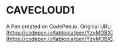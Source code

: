 # CAVECLOUD1

A Pen created on CodePen.io. Original URL: [https://codepen.io/labtopia/pen/YzvMOBX](https://codepen.io/labtopia/pen/YzvMOBX).


